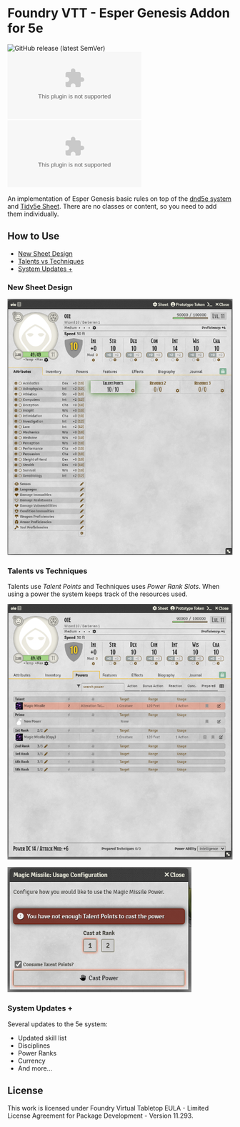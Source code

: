 # Foundry VTT - Esper Genesis Addon for 5e

![GitHub release (latest SemVer)](https://img.shields.io/github/v/release/elizeuangelo/fvtt-module-esper-genesis)
![GitHub Releases](https://img.shields.io/github/downloads/elizeuangelo/fvtt-module-esper-genesis/latest/esper-genesis.zip)
![GitHub All Releases](https://img.shields.io/github/downloads/elizeuangelo/fvtt-module-esper-genesis/esper-genesis.zip)

An implementation of Esper Genesis basic rules on top of the [dnd5e system](https://github.com/foundryvtt/dnd5e) and [Tidy5e Sheet](https://github.com/sdenec/tidy5e-sheet).
There are no classes or content, so you need to add them individually.

## How to Use

-   [New Sheet Design](#new-sheet-design)
-   [Talents vs Techniques](#talents-vs-techniques)
-   [System Updates +](#system-updates-)

### New Sheet Design

![main](./assets/1.PNG)

### Talents vs Techniques

Talents use _Talent Points_ and Techniques uses _Power Rank Slots_. When using a power the system keeps track of the resources used.

![power](./assets/2.PNG)

![power-use](./assets/3.PNG)

### System Updates +

Several updates to the 5e system:

-   Updated skill list
-   Disciplines
-   Power Ranks
-   Currency
-   And more...

## License

This work is licensed under Foundry Virtual Tabletop EULA - Limited License Agreement for Package Development - Version 11.293.
